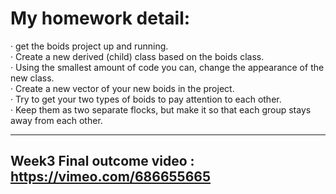 My homework detail:
=========
· get the boids project up and running. <br>
· Create a new derived (child) class based on the boids class. <br>
· Using the smallest amount of code you can, change the appearance of the new class. <br>
· Create a new vector of your new boids in the project. <br>
· Try to get your two types of boids to pay attention to each other. <br>
· Keep them as two separate flocks, but make it so that each group stays away from each other. <br>

----------
Week3 Final outcome video : <https://vimeo.com/686655665>
---------
